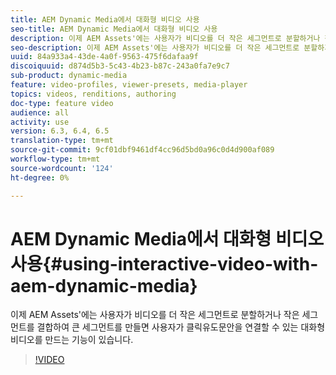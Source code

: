 ```yaml
---
title: AEM Dynamic Media에서 대화형 비디오 사용
seo-title: AEM Dynamic Media에서 대화형 비디오 사용
description: 이제 AEM Assets'에는 사용자가 비디오를 더 작은 세그먼트로 분할하거나 작은 세그먼트를 결합하여 큰 세그먼트를 만들면 사용자가 클릭유도문안을 연결할 수 있는 대화형 비디오를 만드는 기능이 있습니다.
seo-description: 이제 AEM Assets'에는 사용자가 비디오를 더 작은 세그먼트로 분할하거나 작은 세그먼트를 결합하여 큰 세그먼트를 만들면 사용자가 클릭유도문안을 연결할 수 있는 대화형 비디오를 만드는 기능이 있습니다.
uuid: 84a933a4-43de-4a0f-9563-475f6dafaa9f
discoiquuid: d874d5b3-5c43-4b23-b87c-243a0fa7e9c7
sub-product: dynamic-media
feature: video-profiles, viewer-presets, media-player
topics: videos, renditions, authoring
doc-type: feature video
audience: all
activity: use
version: 6.3, 6.4, 6.5
translation-type: tm+mt
source-git-commit: 9cf01dbf9461df4cc96d5bd0a96c0d4d900af089
workflow-type: tm+mt
source-wordcount: '124'
ht-degree: 0%

---
```



# AEM Dynamic Media에서 대화형 비디오 사용{#using-interactive-video-with-aem-dynamic-media}

이제 AEM Assets&#39;에는 사용자가 비디오를 더 작은 세그먼트로 분할하거나 작은 세그먼트를 결합하여 큰 세그먼트를 만들면 사용자가 클릭유도문안을 연결할 수 있는 대화형 비디오를 만드는 기능이 있습니다.

>[!VIDEO](https://video.tv.adobe.com/v/16516/?quality=9&learn=on)
